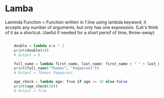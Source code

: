 # Lamba

Lammda Function = Function written in 1 line using lambda keyword, it accepts any number of arguments, but only has one expression. (Let's think of it as a shortcut. Useful if needed for a short periof of time, throw-away)


```py

    double = lambda x:x * 2
    print(double(4))
    # Output = 8

    full_name = lambda first_name, last_name: first_name + " " + last_name
    print(full_name("Thomas", "Pepperoni"))
    # Output = Thomas Pepperoni

    age_check = lambda age: True if age >= 18 else False
    print(age_check(18))
    # Output = True

```